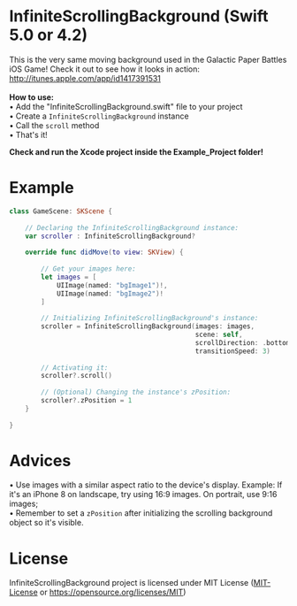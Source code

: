 # InfiniteScrollingBackground (Swift 5.0 or 4.2)
This is the very same moving background used in the Galactic Paper Battles iOS Game! Check it out to see how it looks in action: http://itunes.apple.com/app/id1417391531 <br/> <br/>
**How to use:** <br />
• Add the "InfiniteScrollingBackground.swift" file to your project <br />
• Create a `InfiniteScrollingBackground` instance <br />
• Call the `scroll` method <br />
• That's it! <br />

**Check and run the Xcode project inside the Example_Project folder!**<br />

# Example
```swift
class GameScene: SKScene {
    
    // Declaring the InfiniteScrollingBackground instance:
    var scroller : InfiniteScrollingBackground?
    
    override func didMove(to view: SKView) {
        
        // Get your images here:
        let images = [
            UIImage(named: "bgImage1")!,
            UIImage(named: "bgImage2")!
        ]
        
        // Initializing InfiniteScrollingBackground's instance:
        scroller = InfiniteScrollingBackground(images: images,
                                               scene: self,
                                               scrollDirection: .bottom,
                                               transitionSpeed: 3)
        
        // Activating it:
        scroller?.scroll()
        
        // (Optional) Changing the instance's zPosition:
        scroller?.zPosition = 1
    }
    
}
```

# Advices
• Use images with a similar aspect ratio to the device's display. Example: If it's an iPhone 8 on landscape, try using 16:9 images. On portrait, use 9:16 images; <br />
• Remember to set a `zPosition` after initializing the scrolling background object so it's visible.

# License
InfiniteScrollingBackground project is licensed under MIT License ([MIT-License](MIT-License) or https://opensource.org/licenses/MIT)
